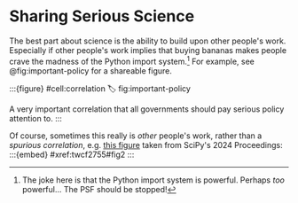 # Sharing Serious Science

The best part about science is the ability to build upon other people's work. Especially if other people's work implies that buying bananas makes people crave the madness of the Python import system.[^import] For example, see @fig:important-policy for a shareable figure.

:::{figure} #cell:correlation
:label: fig:important-policy

A very important correlation that all governments should pay serious policy attention to.
:::

Of course, sometimes this really is _other_ people's work, rather than a _spurious correlation_, e.g. [this figure](xref:twcf2755#fig2) taken from SciPy's 2024 Proceedings:
:::{embed} #xref:twcf2755#fig2
:::

[^import]: The joke here is that the Python import system is powerful. Perhaps _too_ powerful... The PSF should be stopped!
